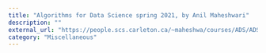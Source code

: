 ```yaml
---
title: "Algorithms for Data Science spring 2021, by Anil Maheshwari"
description: ""
external_url: "https://people.scs.carleton.ca/~maheshwa/courses/ADS/ADS-S20.html"
category: "Miscellaneous"
---
```


